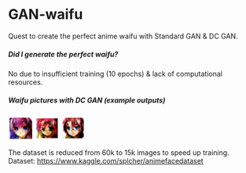 # GAN-waifu
Quest to create the perfect anime waifu with Standard GAN & DC GAN.
  
##### Did I generate the perfect waifu?
No due to insufficient training (10 epochs) & lack of computational resources. 

##### Waifu pictures with DC GAN (example outputs)
<img src="generated-waifus/1.png" width="50px" height="50px"/> <img src="generated-waifus/2.png" width="50px" height="50px"/> <img src="generated-waifus/3.png" width="50px" height="50px"/>
  
The dataset is reduced from 60k to 15k images to speed up training.   
Dataset: https://www.kaggle.com/splcher/animefacedataset
